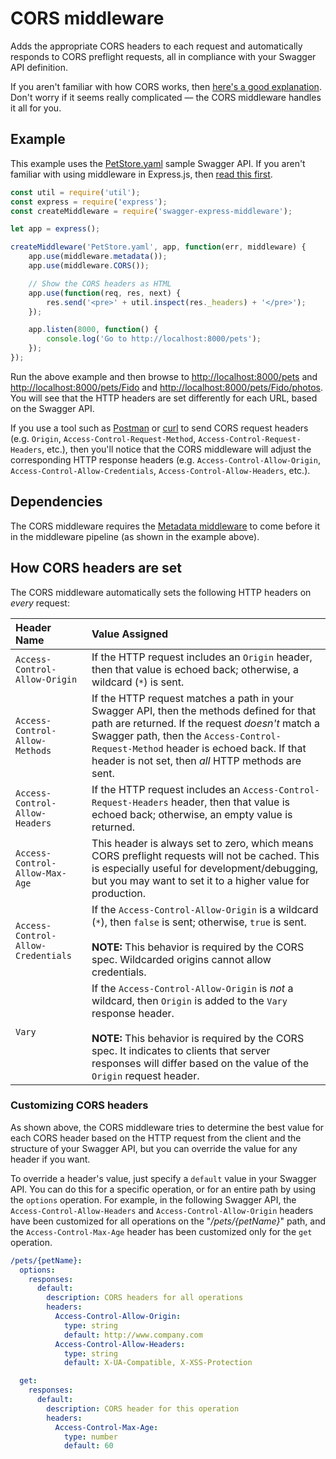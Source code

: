 CORS middleware
============================
Adds the appropriate CORS headers to each request and automatically responds to CORS preflight requests, all in compliance with your Swagger API definition.

If you aren't familiar with how CORS works, then [here's a good explanation](https://developer.mozilla.org/en-US/docs/Web/HTTP/Access_control_CORS).  Don't worry if it seems really complicated &mdash; the CORS middleware handles it all for you.


Example
--------------------------
This example uses the [PetStore.yaml](https://github.com/APIDevTools/swagger-express-middleware/blob/master/samples/PetStore.yaml) sample Swagger API.  If you aren't familiar with using middleware in Express.js, then [read this first](http://expressjs.com/guide/using-middleware.html).

```javascript
const util = require('util');
const express = require('express');
const createMiddleware = require('swagger-express-middleware');

let app = express();

createMiddleware('PetStore.yaml', app, function(err, middleware) {
    app.use(middleware.metadata());
    app.use(middleware.CORS());

    // Show the CORS headers as HTML
    app.use(function(req, res, next) {
        res.send('<pre>' + util.inspect(res._headers) + '</pre>');
    });

    app.listen(8000, function() {
        console.log('Go to http://localhost:8000/pets');
    });
});
```

Run the above example and then browse to [http://localhost:8000/pets](http://localhost:8000/pets) and [http://localhost:8000/pets/Fido](http://localhost:8000/pets/Fido) and [http://localhost:8000/pets/Fido/photos](http://localhost:8000/pets/Fido/photos). You will see that the HTTP headers are set differently for each URL, based on the Swagger API.

If you use a tool such as [Postman](http://getpostman.com) or [curl](http://curl.haxx.se/) to send CORS request headers (e.g. `Origin`, `Access-Control-Request-Method`, `Access-Control-Request-Headers`, etc.), then you'll notice that the CORS middleware will adjust the corresponding HTTP response headers (e.g. `Access-Control-Allow-Origin`, `Access-Control-Allow-Credentials`, `Access-Control-Allow-Headers`, etc.).


Dependencies
--------------------------
The CORS middleware requires the [Metadata middleware](metadata.md) to come before it in the middleware pipeline (as shown in the example above).


How CORS headers are set
--------------------------
The CORS middleware automatically sets the following HTTP headers on _every_ request:

| Header Name                        | Value Assigned
|:-----------------------------------|:-----------------
| `Access-Control-Allow-Origin`      | If the HTTP request includes an `Origin` header, then that value is echoed back; otherwise, a wildcard (`*`) is sent.
| `Access-Control-Allow-Methods`     | If the HTTP request matches a path in your Swagger API, then the methods defined for that path are returned.  If the request _doesn't_ match a Swagger path, then the `Access-Control-Request-Method` header is echoed back.  If that header is not set, then _all_ HTTP methods are sent.
| `Access-Control-Allow-Headers`     | If the HTTP request includes an `Access-Control-Request-Headers` header, then that value is echoed back; otherwise, an empty value is returned.
| `Access-Control-Allow-Max-Age`     | This header is always set to zero, which means CORS preflight requests will not be cached.  This is especially useful for development/debugging, but you may want to set it to a higher value for production.
| `Access-Control-Allow-Credentials` | If the `Access-Control-Allow-Origin` is a wildcard (`*`), then `false` is sent; otherwise, `true` is sent.<br><br>**NOTE:** This behavior is required by the CORS spec. Wildcarded origins cannot allow credentials.
| `Vary`                             | If the `Access-Control-Allow-Origin` is _not_ a wildcard, then `Origin` is added to the `Vary` response header.<br><br>**NOTE:** This behavior is required by the CORS spec. It indicates to clients that server responses will differ based on the value of the `Origin` request header.


### Customizing CORS headers
As shown above, the CORS middleware tries to determine the best value for each CORS header based on the HTTP request from the client and the structure of your Swagger API, but you can override the value for any header if you want.

To override a header's value, just specify a `default` value in your Swagger API.  You can do this for a specific operation, or for an entire path by using the `options` operation.  For example, in the following Swagger API, the `Access-Control-Allow-Headers` and `Access-Control-Allow-Origin` headers have been customized for all operations on the "_/pets/{petName}_" path, and the `Access-Control-Max-Age` header has been customized only for the `get` operation.

```yaml
/pets/{petName}:
  options:
    responses:
      default:
        description: CORS headers for all operations
        headers:
          Access-Control-Allow-Origin:
            type: string
            default: http://www.company.com
          Access-Control-Allow-Headers:
            type: string
            default: X-UA-Compatible, X-XSS-Protection

  get:
    responses:
      default:
        description: CORS header for this operation
        headers:
          Access-Control-Max-Age:
            type: number
            default: 60
```
